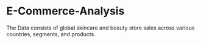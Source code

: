 # E-Commerce-Analysis
The Data consists of global skincare and beauty store sales across various countries, segments, and products.
